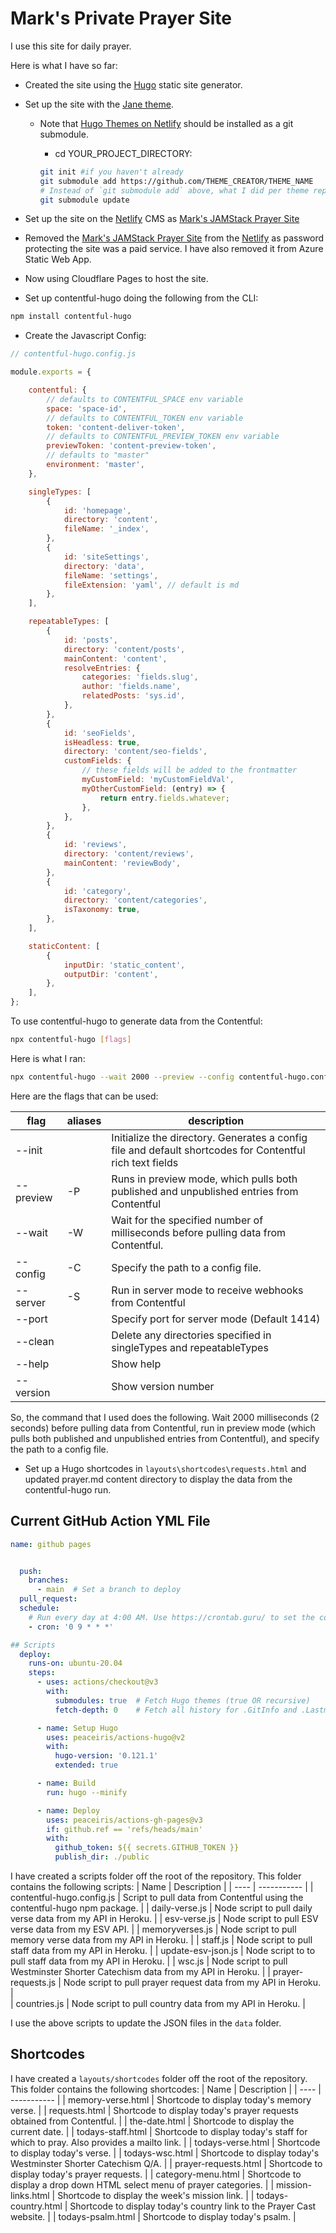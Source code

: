 # Mark's Private Prayer Site

I use this site for daily prayer.  

Here is what I have so far:  

- Created the site using the [Hugo](https://gohugo.io/) static site generator.
- Set up the site with the [Jane theme](https://github.com/xianmin/hugo-theme-jane).  
  - Note that [Hugo Themes on Netlify](https://docs.netlify.com/configure-builds/common-configurations/hugo/#hugo-themes) should be installed as a git submodule.
    - cd YOUR_PROJECT_DIRECTORY:

    ```bash
    git init #if you haven't already
    git submodule add https://github.com/THEME_CREATOR/THEME_NAME
    # Instead of `git submodule add` above, what I did per theme repo readme: git clone https://github.com/xianmin/hugo-theme-jane.git --depth=1 themes/jane
    git submodule update
    ```

- Set up the site on the [Netlify](https://www.netlify.com/) CMS as [Mark's JAMStack Prayer Site](https://m2prayer.netlify.app/)
- Removed the [Mark's JAMStack Prayer Site](https://m2prayer.netlify.app/) from the [Netlify](https://www.netlify.com/) as password protecting the site was a paid service. I have also removed it from Azure Static Web App.
- Now using Cloudflare Pages to host the site.



- Set up contentful-hugo doing the following from the CLI:

```bash
npm install contentful-hugo
```

- Create the Javascript Config:  

```javascript
// contentful-hugo.config.js

module.exports = {

    contentful: {
        // defaults to CONTENTFUL_SPACE env variable
        space: 'space-id',
        // defaults to CONTENTFUL_TOKEN env variable
        token: 'content-deliver-token',
        // defaults to CONTENTFUL_PREVIEW_TOKEN env variable
        previewToken: 'content-preview-token',
        // defaults to "master"
        environment: 'master',
    },

    singleTypes: [
        {
            id: 'homepage',
            directory: 'content',
            fileName: '_index',
        },
        {
            id: 'siteSettings',
            directory: 'data',
            fileName: 'settings',
            fileExtension: 'yaml', // default is md
        },
    ],

    repeatableTypes: [
        {
            id: 'posts',
            directory: 'content/posts',
            mainContent: 'content',
            resolveEntries: {
                categories: 'fields.slug',
                author: 'fields.name',
                relatedPosts: 'sys.id',
            },
        },
        {
            id: 'seoFields',
            isHeadless: true,
            directory: 'content/seo-fields',
            customFields: {
                // these fields will be added to the frontmatter
                myCustomField: 'myCustomFieldVal',
                myOtherCustomField: (entry) => {
                    return entry.fields.whatever;
                },
            },
        },
        {
            id: 'reviews',
            directory: 'content/reviews',
            mainContent: 'reviewBody',
        },
        {
            id: 'category',
            directory: 'content/categories',
            isTaxonomy: true,
        },
    ],

    staticContent: [
        {
            inputDir: 'static_content',
            outputDir: 'content',
        },
    ],
};
```

To use contentful-hugo to generate data from the Contentful:

```bash
npx contentful-hugo [flags]
```

Here is what I ran:  

```bash
npx contentful-hugo --wait 2000 --preview --config contentful-hugo.config.js
```

Here are the flags that can be used:

| flag      | aliases | description                                                                                              |
| --------- | ------- | -------------------------------------------------------------------------------------------------------- |
| --init    |         | Initialize the directory. Generates a config file and default shortcodes for Contentful rich text fields |
| --preview | -P      | Runs in preview mode, which pulls both published and unpublished entries from Contentful                 |
| --wait    | -W      | Wait for the specified number of milliseconds before pulling data from Contentful.                       |
| --config  | -C      | Specify the path to a config file.                                                                       |
| --server  | -S      | Run in server mode to receive webhooks from Contentful                                                   |
| --port    |         | Specify port for server mode (Default 1414)                                                              |
| --clean   |         | Delete any directories specified in singleTypes and repeatableTypes                                      |
| --help    |         | Show help                                                                                                |
| --version |         | Show version number                                                                                      |
  
So, the command that I used does the following. Wait 2000 milliseconds (2 seconds) before pulling data from Contentful, run in preview mode (which pulls both published and unpublished entries from Contentful), and specify the path to a config file.  

- Set up a Hugo shortcodes in `layouts\shortcodes\requests.html` and updated prayer.md content directory to display the data from the contentful-hugo run.  





## Current GitHub Action YML File

```yaml
name: github pages


  push:
    branches:
      - main  # Set a branch to deploy
  pull_request:
  schedule:
    # Run every day at 4:00 AM. Use https://crontab.guru/ to set the correct time.
    - cron: '0 9 * * *'  

## Scripts
  deploy:
    runs-on: ubuntu-20.04
    steps:
      - uses: actions/checkout@v3
        with:
          submodules: true  # Fetch Hugo themes (true OR recursive)
          fetch-depth: 0    # Fetch all history for .GitInfo and .Lastmod

      - name: Setup Hugo
        uses: peaceiris/actions-hugo@v2
        with:
          hugo-version: '0.121.1'
          extended: true

      - name: Build
        run: hugo --minify

      - name: Deploy
        uses: peaceiris/actions-gh-pages@v3
        if: github.ref == 'refs/heads/main'
        with:
          github_token: ${{ secrets.GITHUB_TOKEN }}
          publish_dir: ./public

```

I have created a scripts folder off the root of the repository. This folder contains the following scripts:
| Name | Description |
| ---- | ----------- |
| contentful-hugo.config.js | Script to pull data from Contentful using the contentful-hugo npm package. |
| daily-verse.js | Node script to pull daily verse data from my API in Heroku. |
| esv-verse.js | Node script to pull ESV verse data from my ESV API. |
| memoryverses.js | Node script to pull memory verse data from my API in Heroku. |
| staff.js | Node script to pull staff data from my API in Heroku. |
| update-esv-json.js | Node script to to pull staff data from my API in Heroku. |
| wsc.js | Node script to pull Westminster Shorter Catechism data from my API in Heroku. |
| prayer-requests.js | Node script to pull prayer request data from my API in Heroku. |  
| countries.js | Node script to pull country data from my API in Heroku. |

I use the above scripts to update the JSON files in the `data` folder.  

## Shortcodes

I have created a `layouts/shortcodes` folder off the root of the repository. This folder contains the following shortcodes:
| Name | Description |
| ---- | ----------- |
| memory-verse.html | Shortcode to display today's memory verse. |
| requests.html | Shortcode to display today's prayer requests obtained from Contentful. |
| the-date.html | Shortcode to display the current date. |
| todays-staff.html | Shortcode to display today's staff for which to pray. Also provides a mailto link. |
| todays-verse.html | Shortcode to display today's verse. |
| todays-wsc.html | Shortcode to display today's Westminster Shorter Catechism Q/A. |
| prayer-requests.html | Shortcode to display today's prayer requests. |
| category-menu.html | Shortcode to display a drop down HTML select menu of prayer categories. |
| mission-links.html | Shortcode to display the week's mission link. |
| todays-country.html | Shortcode to display today's country link to the Prayer Cast website. |
| todays-psalm.html | Shortcode to display today's psalm. |

